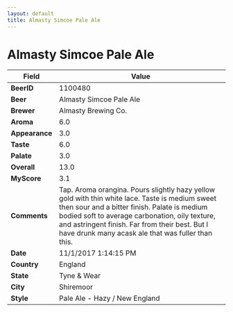 ```yaml
---
layout: default
title: Almasty Simcoe Pale Ale
---
```


# Almasty Simcoe Pale Ale

| Field         | Value     |
|---------------|-----------|
| **BeerID** | 1100480 |
| **Beer** | Almasty Simcoe Pale Ale |
| **Brewer** | Almasty Brewing Co. |
| **Aroma** | 6.0 |
| **Appearance** | 3.0 |
| **Taste** | 6.0 |
| **Palate** | 3.0 |
| **Overall** | 13.0 |
| **MyScore** | 3.1 |
| **Comments** | Tap. Aroma orangina. Pours slightly hazy yellow gold with thin white lace. Taste is medium sweet then sour and a bitter finish. Palate is medium bodied soft to average carbonation, oily texture, and astringent finish. Far from their best. But I have drunk many acask ale that was fuller than this. |
| **Date** | 11/1/2017 1:14:15 PM |
| **Country** | England |
| **State** | Tyne &amp; Wear |
| **City** | Shiremoor |
| **Style** | Pale Ale - Hazy / New England |
